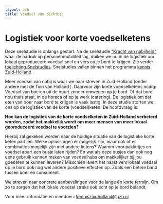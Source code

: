 ```yaml
---
layout: pzh
title: Voedsel van dichtbij
---
```

# Logistiek voor korte voedselketens


<div class="tekstblok">
  Deze snelstudie is onlangs gestart. Na de snelstudie <a href="https://kennis.zuid-holland.nl/nabijheid" target="_blank">"Kracht van nabijheid"</a>  waar de nadruk op personenmobiliteit lag, duiken we nu in de logistiek om lokaal geproduceerd voedsel snel en vers op je bord te krijgen. Zie verder <a href="snelstudie-werkwijzer.html" target="_blank">toelichting Snelstudies</a>. Snelstudies vallen binnen het programma <a href="https://kennis.zuid-holland.nl/" target="_blank">kennis Zuid-Holland</a>.
 
</div>

 Meer voedsel van nabij is waar we naar streven in Zuid-Holland (onder andere met de Tuin van Holland ). Daarvoor zijn korte voedselketens nodig: Voedsel van boeren uit de buurt zonder omwegen op je bord. Of dat bord nou thuis staat, in de horeca of op je werk (catering).  De logistiek om dat eten van boer naar bord te krijgen is vaak lastig. In deze studie storten we ons op de logistiek van de korte (voedsel)keten. De hoofdvraag is: 


**Hoe kan de logistiek van de korte voedselketen in Zuid-Holland verbeterd worden, zodat het makkelijk wordt om meer mensen van meer lokaal geproduceerd voedsel te voorzien?**

Hierbij zal gekeken worden naar de huidige situatie van de logistieke korte keten partijen. Welke oplossingen er mogelijk zijn, maar ook of er combinaties mogelijk zijn met andere ketens? Waarom voor pakketjes en voedsel apart een busje laten rijden? En wat als deze busjes dan ook nog eens gebruik kunnen maken van voedselhubs om makkelijker bij jou goederen te kunnen leveren? Misschien levert het naast vers lokaal voedsel op je bord ook nog wel andere positieve effecten op. Zoals een betere band tussen boer en consument.

We streven naar concrete aanbevelingen voor de lange én korte termijn. Om zo te zorgen dat het lokale voedsel straks ook echt op je bord belandt.  

Voor meer informatie en meedoen: kenniszuidholland@pzh.nl